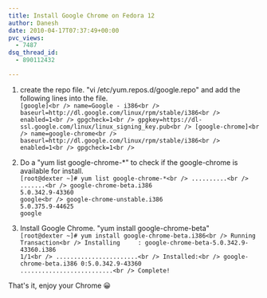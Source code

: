 ```yaml
---
title: Install Google Chrome on Fedora 12
author: Danesh
date: 2010-04-17T07:37:49+00:00
pvc_views:
  - 7487
dsq_thread_id:
  - 890112432

---
```

1. create the repo file. "vi /etc/yum.repos.d/google.repo" and add the following lines into the file.  
`[google]<br />
name=Google - i386<br />
baseurl=http://dl.google.com/linux/rpm/stable/i386<br />
enabled=1<br />
gpgcheck=1<br />
gpgkey=https://dl-ssl.google.com/linux/linux_signing_key.pub<br />
[google-chrome]<br />
name=google-chrome<br />
baseurl=http://dl.google.com/linux/rpm/stable/i386<br />
enabled=1<br />
gpgcheck=1<br />
` 

2. Do a "yum list google-chrome-*" to check if the google-chrome is available for install.  
`[root@dexter ~]# yum list google-chrome-*<br />
..........<br />
.......<br />
google-chrome-beta.i386                                                            5.0.342.9-43360                                                        google<br />
google-chrome-unstable.i386                                                        5.0.375.9-44625                                                        google`

3. Install Google Chrome. "yum install google-chrome-beta"  
`[root@dexter ~]# yum install google-chrome-beta.i386<br />
Running Transaction<br />
  Installing     : google-chrome-beta-5.0.342.9-43360.i386                                                                                                  1/1<br />
.......................<br />
Installed:<br />
  google-chrome-beta.i386 0:5.0.342.9-43360                                                                                                                     ..........................<br />
Complete!`

That's it, enjoy your Chrome 😀